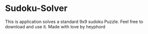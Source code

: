 # Sudoku-Solver
This is application solves a standard 9x9 sudoku Puzzle. Feel free to download and use it. Made with love by heyphord

